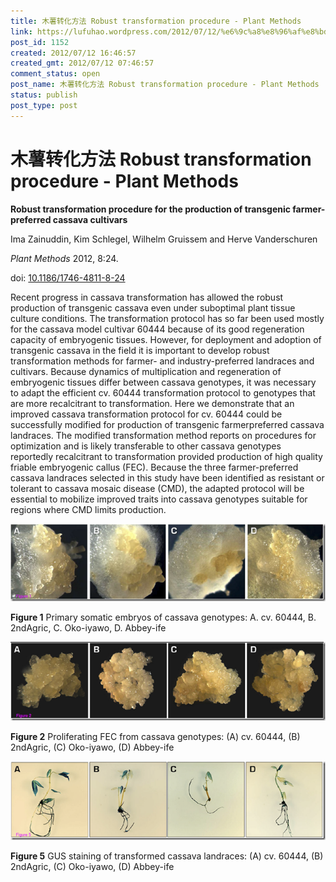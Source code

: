 ```yaml
---
title: 木薯转化方法 Robust transformation procedure - Plant Methods
link: https://lufuhao.wordpress.com/2012/07/12/%e6%9c%a8%e8%96%af%e8%bd%ac%e5%8c%96%e6%96%b9%e6%b3%95robust-transformation-procedure-plant-methods/
post_id: 1152
created: 2012/07/12 16:46:57
created_gmt: 2012/07/12 07:46:57
comment_status: open
post_name: 木薯转化方法 Robust transformation procedure - Plant Methods
status: publish
post_type: post
---
```


# 木薯转化方法 Robust transformation procedure - Plant Methods

**Robust transformation procedure for the production of transgenic farmer-preferred cassava cultivars**

Ima Zainuddin, Kim Schlegel, Wilhelm Gruissem and Herve Vanderschuren

_Plant Methods_ 2012, 8:24. 

doi: [10.1186/1746-4811-8-24](http://dx.doi.org/10.1186/1746-4811-8-24)

Recent progress in cassava transformation has allowed the robust production of transgenic cassava even under suboptimal plant tissue culture conditions. The transformation protocol has so far been used mostly for the cassava model cultivar 60444 because of its good regeneration capacity of embryogenic tissues. However, for deployment and adoption of transgenic cassava in the field it is important to develop robust transformation methods for farmer- and industry-preferred landraces and cultivars. Because dynamics of multiplication and regeneration of embryogenic tissues differ between cassava genotypes, it was necessary to adapt the efficient cv. 60444 transformation protocol to genotypes that are more recalcitrant to transformation. Here we demonstrate that an improved cassava transformation protocol for cv. 60444 could be successfully modified for production of transgenic farmerpreferred cassava landraces. The modified transformation method reports on procedures for optimization and is likely transferable to other cassava genotypes reportedly recalcitrant to transformation provided production of high quality friable embryogenic callus (FEC). Because the three farmer-preferred cassava landraces selected in this study have been identified as resistant or tolerant to cassava mosaic disease (CMD), the adapted protocol will be essential to mobilize improved traits into cassava genotypes suitable for regions where CMD limits production.

![20120712-164657-0001](/assets/images/20120712-164657-0001.png)

**Figure 1** Primary somatic embryos of cassava genotypes: A. cv. 60444, B. 2ndAgric, C. Oko-iyawo, D. Abbey-ife

![20120712-164657-0002](/assets/images/20120712-164657-0002.png)

**Figure 2** Proliferating FEC from cassava genotypes: (A) cv. 60444, (B) 2ndAgric, (C) Oko-iyawo, (D) Abbey-ife

![20120712-164657-0003](/assets/images/20120712-164657-0003.png)

**Figure 5** GUS staining of transformed cassava landraces: (A) cv. 60444, (B) 2ndAgric, (C) Oko-iyawo, (D) Abbey-ife
